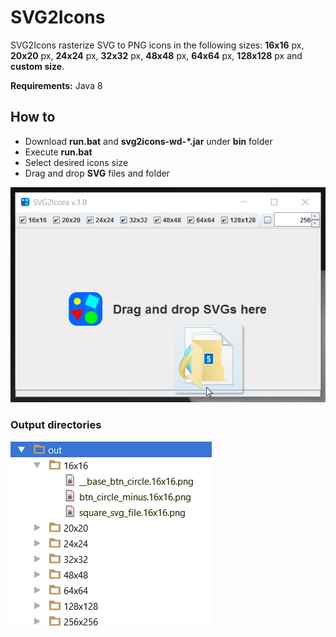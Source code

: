 # SVG2Icons
SVG2Icons rasterize SVG to PNG icons in the following sizes: **16x16** px, **20x20** px, **24x24** px, **32x32** px, **48x48** px, **64x64** px, **128x128** px and **custom size**.

**Requirements:**  Java 8
## How to

- Download **run.bat** and **svg2icons-wd-\*.jar** under **bin** folder
- Execute **run.bat**
- Select desired icons size
- Drag and drop **SVG** files and folder

![SVG2Icons UI](docs/images/svg2icons-ui.png)

### Output directories
![SVG2Icons UI](docs/images/svg2icons-output.png)